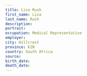 ```yaml
---
title: Lisa Rush
first_name: Lisa
last_name: Rush
description: 
portrait: 
occupation: Medical Representative
employer: 
city: Hillcrest
province: KZN
country: South Africa
source: 
birth_date: 
death_date: 
---
```


